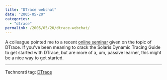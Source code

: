 ```yaml
---
title: "DTrace webchat"
date: "2005-05-20"
categories:
  - "dtrace"
permalink: /2005/05/20/dtrace-webchat/
---
```


A colleague pointed me to a recent [online seminar](http://www.snpnet.com/sun_DTrace/dtrace.html) given on the topic of DTrace. If you've been meaning to crack the Solaris Dynamic Tracing Guide to get started with DTrace, but are more of a, um, passive learner, this might be a nice way to get started.

* * *

Technorati tag: [DTrace](http://technorati.com/tag/DTrace)
